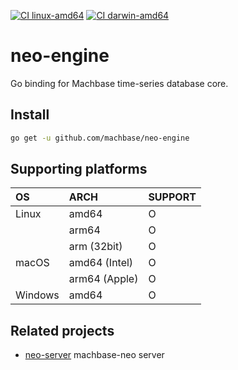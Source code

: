 
[![CI linux-amd64](https://github.com/machbase/neo-engine/actions/workflows/ci-linux-amd64.yml/badge.svg)](https://github.com/machbase/neo-engine/actions/workflows/ci-linux-amd64.yml)
[![CI darwin-amd64](https://github.com/machbase/neo-engine/actions/workflows/ci-darwin-amd64.yml/badge.svg)](https://github.com/machbase/neo-engine/actions/workflows/ci-darwin-amd64.yml)

# neo-engine

Go binding for Machbase time-series database core.

## Install

```sh
go get -u github.com/machbase/neo-engine
```

## Supporting platforms

| OS       | ARCH          | SUPPORT     |
|:---------|:--------------|-------------|
| Linux    | amd64         | O           |
|          | arm64         | O           |
|          | arm (32bit)   | O           |
| macOS    | amd64 (Intel) | O           |
|          | arm64 (Apple) | O           |
| Windows  | amd64         | O           |  

## Related projects

- [neo-server](https://github.com/machbase/neo-server) machbase-neo server
